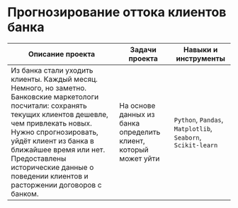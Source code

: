 # Прогнозирование оттока клиентов банка
Описание проекта|Задачи проекта|Навыки и инструменты
---|----|---
Из банка стали уходить клиенты. Каждый месяц. Немного, но заметно. Банковские маркетологи посчитали: сохранять текущих клиентов дешевле, чем привлекать новых. Нужно спрогнозировать, уйдёт клиент из банка в ближайшее время или нет. Предоставлены исторические данные о поведении клиентов и расторжении договоров с банком.|На основе данных из банка определить клиент, который может уйти|`Python`, `Pandas`, `Matplotlib`, `Seaborn`, `Scikit-learn` 
